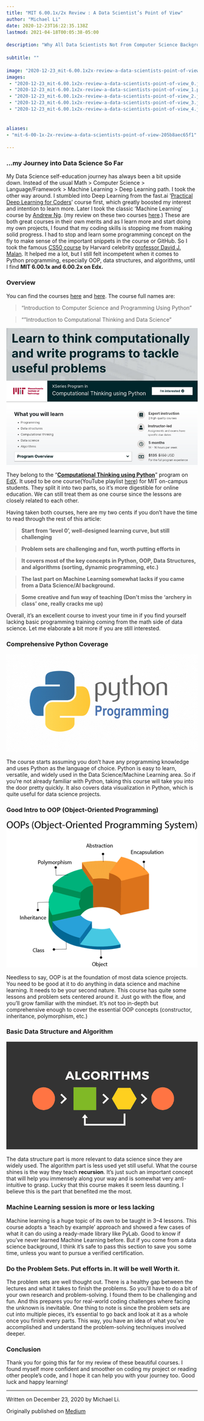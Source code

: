 ```yaml
---
title: "MIT 6.00.1x/2x Review : A Data Scientist’s Point of View"
author: "Michael Li"
date: 2020-12-23T16:22:35.138Z
lastmod: 2021-04-18T00:05:38-05:00

description: "Why All Data Scientists Not From Computer Science Background Should Take the Course"

subtitle: ""

image: "2020-12-23_mit-6.00.1x2x-review-a-data-scientists-point-of-view_0.jpg" 
images:
 - "2020-12-23_mit-6.00.1x2x-review-a-data-scientists-point-of-view_0.jpg"
 - "2020-12-23_mit-6.00.1x2x-review-a-data-scientists-point-of-view_1.png"
 - "2020-12-23_mit-6.00.1x2x-review-a-data-scientists-point-of-view_2.jpg"
 - "2020-12-23_mit-6.00.1x2x-review-a-data-scientists-point-of-view_3.jpg"
 - "2020-12-23_mit-6.00.1x2x-review-a-data-scientists-point-of-view_4.jpg"


aliases:
- "mit-6-00-1x-2x-review-a-data-scientists-point-of-view-205b8aec65f1"

---
```





### …my Journey into Data Science So Far

My Data Science self-education journey has always been a bit upside down. Instead of the usual Math > Computer Science > Language/Framework > Machine Learning > Deep Learning path. I took the other way around. I stumbled into Deep Learning from the fast.ai ‘[Practical Deep Learning for Coders](https://course.fast.ai/)’ course first, which greatly boosted my interest and intention to learn more. Later I took the classic ‘Machine Learning’ course by [Andrew Ng](https://medium.com/u/592ce2a67248). (my review on these two courses [here](https://towardsdatascience.com/two-sides-of-the-same-coin-fast-ai-vs-deeplearning-ai-b67e9ec32133).) These are both great courses in their own merits and as I learn more and start doing my own projects, I found that my coding skills is stopping me from making solid progress. I had to stop and learn some programming concept on the fly to make sense of the important snippets in the course or GitHub. So I took the famous [CS50 course](https://towardsdatascience.com/this-is-cs50-a-pleasant-way-to-kick-off-your-data-science-education-d6075a6e761a) by Harvard celebrity [professor David J. Malan](https://en.wikipedia.org/wiki/David_J._Malan). It helped me a lot, but I still felt incompetent when it comes to Python programming, especially OOP, data structures, and algorithms, until I find **MIT 6.00.1x and 6.00.2x on Edx.**

### Overview

You can find the courses [here](https://www.edx.org/course/introduction-to-computer-science-and-programming-7) and [here](https://www.edx.org/course/introduction-to-computational-thinking-and-data-4). The course full names are:

> “Introduction to Computer Science and Programming Using Python”

> “”Introduction to Computational Thinking and Data Science”

![Computational Thinking using Python course](2020-12-23_mit-6.00.1x2x-review-a-data-scientists-point-of-view_1.png)

They belong to the “[**Computational Thinking using Python**](https://www.edx.org/xseries/mitx-computational-thinking-using-python)” program on [EdX](http://edx.org). It used to be one course(YouTube playlist [here](https://www.youtube.com/watch?v=k6U-i4gXkLM&list=PL4C4720A6F225E074)) for MIT on-campus students. They split it into two parts, so it’s more digestible for online education. We can still treat them as one course since the lessons are closely related to each other.

Having taken both courses, here are my two cents if you don’t have the time to read through the rest of this article:

> **Start from ‘level 0’, well-designed learning curve, but still challenging**

> **Problem sets are challenging and fun, worth putting efforts in**

> **It covers most of the key concepts in Python, OOP, Data Structures, and algorithms (sorting, dynamic programming, etc.)**

> **The last part on Machine Learning somewhat lacks if you came from a Data Science/AI background.**

> **Some creative and fun way of teaching (Don’t miss the ‘archery in class’ one, really cracks me up)**

Overall, it’s an excellent course to invest your time in if you find yourself lacking basic programming training coming from the math side of data science. Let me elaborate a bit more if you are still interested.

### Comprehensive Python Coverage

![](2020-12-23_mit-6.00.1x2x-review-a-data-scientists-point-of-view_2.jpg)

The course starts assuming you don’t have any programming knowledge and uses Python as the language of choice. Python is easy to learn, versatile, and widely used in the Data Science/Machine Learning area. So if you’re not already familiar with Python, taking this course will take you into the door pretty quickly. It also covers data visualization in Python, which is quite useful for data science projects.

### Good Intro to OOP (Object-Oriented Programming)

![Object-Oriented Programming](2020-12-23_mit-6.00.1x2x-review-a-data-scientists-point-of-view_3.jpg)

Needless to say, OOP is at the foundation of most data science projects. You need to be good at it to do anything in data science and machine learning. It needs to be your second nature. This course has quite some lessons and problem sets centered around it. Just go with the flow, and you’ll grow familiar with the mindset. It’s not too in-depth but comprehensive enough to cover the essential OOP concepts (constructor, inheritance, polymorphism, etc.)

### Basic Data Structure and Algorithm

![algorithms](2020-12-23_mit-6.00.1x2x-review-a-data-scientists-point-of-view_4.jpg)

The data structure part is more relevant to data science since they are widely used. The algorithm part is less used yet still useful. What the course shines is the way they teach **recursion**. It’s just such an important concept that will help you immensely along your way and is somewhat very anti-intuitive to grasp. Lucky that this course makes it seem less daunting. I believe this is the part that benefited me the most.

### Machine Learning session is more or less lacking

Machine learning is a huge topic of its own to be taught in 3–4 lessons. This course adopts a ‘teach by example’ approach and showed a few cases of what it can do using a ready-made library like PyLab. Good to know if you’ve never learned Machine Learning before. But if you come from a data science background, I think it’s safe to pass this section to save you some time, unless you want to pursue a verified certification.

### Do the Problem Sets. Put efforts in. It will be well Worth it.

The problem sets are well thought out. There is a healthy gap between the lectures and what it takes to finish the problems. So you’ll have to do a bit of your own research and problem-solving. I found them to be challenging and fun. And this prepares you for real-world coding challenges where facing the unknown is inevitable. One thing to note is since the problem sets are cut into multiple pieces, it’s essential to go back and look at it as a whole once you finish every parts. This way, you have an idea of what you’ve accomplished and understand the problem-solving techniques involved deeper.

### Conclusion

Thank you for going this far for my review of these beautiful courses. I found myself more confident and smoother on coding my project or reading other people’s code, and I hope it can help you with your journey too. Good luck and happy learning!


* * *
Written on December 23, 2020 by Michael Li.

Originally published on [Medium](https://medium.com/@lymenlee/mit-6-00-1x-2x-review-a-data-scientists-point-of-view-205b8aec65f1)
